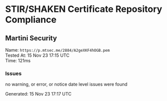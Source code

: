 # STIR/SHAKEN Certificate Repository Compliance

## Martini Security

Name: `https://p.mtsec.me/2884/A2geXKF4hOGB.pem`\
Tested At: 15 Nov 23 17:15 UTC\
Time: 121ms

### Issues

no warning, or error, or notice date level issues were found

Generated: 15 Nov 23 17:17 UTC